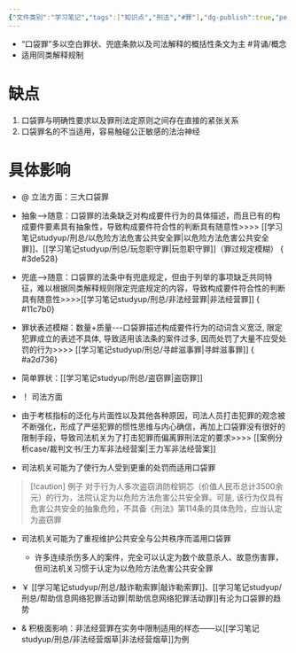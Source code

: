 ```yaml
---
{"文件类别":"学习笔记","tags":["知识点","刑法","#罪"],"dg-publish":true,"permalink":"/学习笔记studyup/刑总/口袋罪/","dgPassFrontmatter":true,"created":"2024-09-10T18:35:49.823+08:00","updated":"2024-11-01T14:32:56.474+08:00"}
---
```


- “口袋罪”多以空白罪状、兜底条款以及司法解释的概括性条文为主 #背诵/概念 
- 适用同类解释规制
# 缺点
1. 口袋罪与明确性要求以及罪刑法定原则之间存在直接的紧张关系
2. 口袋罪名的不当适用，容易触碰公正敏感的法治神经
# 具体影响
- @ 立法方面：三大口袋罪
- 抽象-->随意：口袋罪的法条缺乏对构成要件行为的具体描述，而且已有的构成要件要素具有抽象性，导致构成要件符合性的判断具有随意性>>>> [[学习笔记studyup/刑总/以危险方法危害公共安全罪\|以危险方法危害公共安全罪]]、[[学习笔记studyup/刑总/玩忽职守罪\|玩忽职守罪]]（罪过规定模糊）
{ #3de528}

- 兜底-->随意：口袋罪的法条中有兜底规定，但由于列举的事项缺乏共同特征，难以根据同类解释规则限定兜底规定的内容，导致构成要件符合性的判断具有随意性>>>>[[学习笔记studyup/刑总/非法经营罪\|非法经营罪]]
{ #11c7b0}

- 罪状表述模糊：数量+质量---口袋罪描述构成要件行为的动词含义宽泛, 限定犯罪成立的表述不具体, 导致适用该法条的案件过多, 因而处罚了大量不应受处罚的行为>>>> [[学习笔记studyup/刑总/寻衅滋事罪\|寻衅滋事罪]]
{ #a2d736}

- 简单罪状：[[学习笔记studyup/刑总/盗窃罪\|盗窃罪]]
- ！ 司法方面
- 由于考核指标的泛化与片面性以及其他各种原因，司法人员打击犯罪的观念被不断强化，形成了严惩犯罪的惯性思维与内心确信，再加上口袋罪没有很好的限制手段，导致司法机关为了打击犯罪而偏离罪刑法定的要求>>>> [[案例分析case/裁判文书/王力军非法经营案\|王力军非法经营案]]
- 司法机关可能为了使行为人受到更重的处罚而适用口袋罪
>[!caution] 例子
>对于行为人多次盗窃消防栓铜芯（价值人民币总计3500余元）的行为，法院认定为以危险方法危害公共安全罪。可是, 该行为仅具有危害公共安全的抽象危险，不具备《刑法》第114条的具体危险，应当认定为盗窃罪
- 司法机关可能为了重视维护公共安全与公共秩序而滥用口袋罪
	- 许多连续杀伤多人的案件，完全可以认定为数个故意杀人、故意伤害罪，但司法机关习惯于认定为以危险方法危害公共安全罪

- ￥ [[学习笔记studyup/刑总/敲诈勒索罪\|敲诈勒索罪]]、[[学习笔记studyup/刑总/帮助信息网络犯罪活动罪\|帮助信息网络犯罪活动罪]]有沦为口袋罪的趋势
- & 积极面影响：非法经营罪在实务中限制适用的样态——以[[学习笔记studyup/刑总/非法经营烟草\|非法经营烟草]]为例
